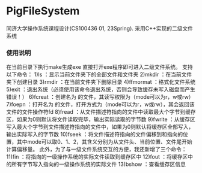 # PigFileSystem
同济大学操作系统课程设计(CS100436 01, 23Spring). 采用C++实现的二级文件系统

### 使用说明

在当前目录下执行make生成exe
直接打开exe程序即可进入二级文件系统。
支持以下命令：
1)ls ：显示当前文件夹下的全部文件和文件夹
2)mkdir <dirname> ：在当前文件夹下创建目录<dirname>
3)rmdir <dirname> ：在当前文件夹下删除目录<dirname>
4)ffmormat ：格式化文件系统
5)exit ：退出系统（必须使用该命令退出系统，否则会导致缓存未写入磁盘而产生错误！）
6)fcreat <filename> <mode> ：创建名为 <filename> 的文件，其读写权限为<mode>（mode可以为r，w或rw）
7)foepn <filename> <mode> ：打开名为 <filename> 的文件，打开方式为<mode>（mode可以为r，w或rw），其会返回该文件的文件操作符fd
8)fread <fd> <size> ：从文件描述符<fd>指向的文件中读取最大<size>个字节到缓存区，如果<size>为0则默认将文件读取完毕，输出实际读取的字节数
9)fwrite <fd> <size> ：从缓存区写入最大<size>个字节到文件描述符<fd>指向的文件中，如果<size>为0则默认将缓存区全部写入，输出实际写入的字节数
10)fseek <fd> <offset> <mode>：将文件描述符<fd>指向的文件偏移到<mode>和<offset>指向的位置，其中mode可以取0、1、2，其含义分别为从文件头、当前位置、文件尾开始计算偏移量。
此外，为了与一级文件系统交互的方便，我还新增了三个命令：
11)fin <filename>：将<filename>指向的一级操作系统的实际文件读取到缓存区中
12)fout <filename>：将缓存区中的所有字节写入<filename>指向的一级操作系统的实际文件
13)bshow ：查看缓存区信息
